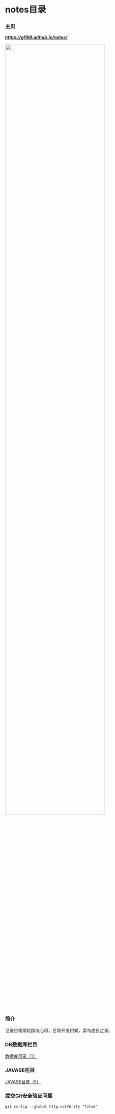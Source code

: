 # notes目录 

### 主页

***https://gl168.github.io/notes/***

<img src="https://gl168.github.io/notes/Images/struggle.png"  width="80%">

### 简介
记录日常爬坑踩坑心得，日常开发积累，菜鸟成长之录。

### DB数据库栏目
[数据库目录（1）](DB/db_menu.md)

### JAVASE栏目
[JAVASE目录（5）](JavaSE/javase_menu.md)

### 提交Git安全验证问题
~~~
git config --global http.sslVerify "false"
~~~



